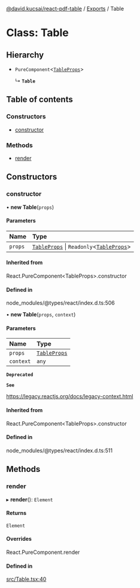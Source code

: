 [@david.kucsai/react-pdf-table](../README.md) / [Exports](../modules.md) / Table

# Class: Table

## Hierarchy

- `PureComponent`<[`TableProps`](../interfaces/TableProps.md)\>

  ↳ **`Table`**

## Table of contents

### Constructors

- [constructor](Table.md#constructor)

### Methods

- [render](Table.md#render)

## Constructors

### constructor

• **new Table**(`props`)

#### Parameters

| Name | Type |
| :------ | :------ |
| `props` | [`TableProps`](../interfaces/TableProps.md) \| `Readonly`<[`TableProps`](../interfaces/TableProps.md)\> |

#### Inherited from

React.PureComponent<TableProps\>.constructor

#### Defined in

node_modules/@types/react/index.d.ts:506

• **new Table**(`props`, `context`)

#### Parameters

| Name | Type |
| :------ | :------ |
| `props` | [`TableProps`](../interfaces/TableProps.md) |
| `context` | `any` |

**`Deprecated`**

**`See`**

https://legacy.reactjs.org/docs/legacy-context.html

#### Inherited from

React.PureComponent<TableProps\>.constructor

#### Defined in

node_modules/@types/react/index.d.ts:511

## Methods

### render

▸ **render**(): `Element`

#### Returns

`Element`

#### Overrides

React.PureComponent.render

#### Defined in

[src/Table.tsx:40](https://github.com/mohan-bitla/react-pdf-table/blob/311c211/src/Table.tsx#L40)

